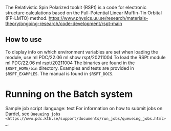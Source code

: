 The Relativistic Spin Polarized tookit (RSPt) is a code for electronic structure calculations based on the Full-Potential Linear Muffin-Tin Orbital (FP-LMTO) method.
https://www.physics.uu.se/research/materials-theory/ongoing-research/code-development/rspt-main

## How to use

To display info on which environment variables are set when loading the module, use
ml PDC/22.06
ml show rspt/20211004
To load the RSPt module
ml PDC/22.06
ml rspt/20211004
The binaries are found in the ``$RSPT_HOME/bin`` directory.
Examples and tests are provided in ``$RSPT_EXAMPLES``.
The manual is found in ``$RSPT_DOCS``.

# Running on the Batch system
Sample job script
:language: text
For information on how to submit jobs on Dardel, see `Queueing jobs <https://www.pdc.kth.se/support/documents/run_jobs/queueing_jobs.html>`_.

